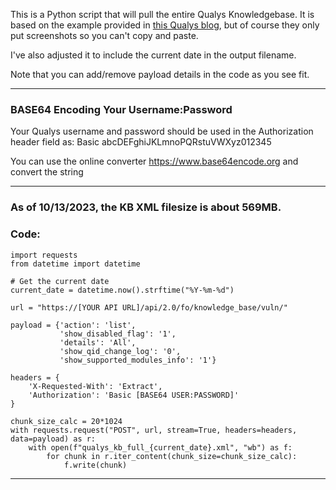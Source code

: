 This is a Python script that will pull the entire Qualys Knowledgebase.  It is based on the example provided in [this Qualys blog](https://blog.qualys.com/product-tech/2021/03/02/qualys-api-best-practices-knowledgebase-api), but of course they only put screenshots so you can't copy and paste. 

I've also adjusted it to include the current date in the output filename. 

Note that you can add/remove payload details in the code as you see fit. 

--------------------------------------------------
### BASE64 Encoding Your Username:Password

Your Qualys username and password should be used in the Authorization header field as: Basic abcDEFghiJKLmnoPQRstuVWXyz012345

You can use the online converter https://www.base64encode.org and convert the string

--------------------------------------------------

### As of 10/13/2023, the KB XML filesize is about 569MB. 

### Code:  
```
import requests
from datetime import datetime

# Get the current date
current_date = datetime.now().strftime("%Y-%m-%d")

url = "https://[YOUR API URL]/api/2.0/fo/knowledge_base/vuln/"

payload = {'action': 'list',
           'show_disabled_flag': '1',
           'details': 'All',
           'show_qid_change_log': '0',
           'show_supported_modules_info': '1'}

headers = {
    'X-Requested-With': 'Extract',
    'Authorization': 'Basic [BASE64 USER:PASSWORD]'
}

chunk_size_calc = 20*1024
with requests.request("POST", url, stream=True, headers=headers, data=payload) as r:
    with open(f"qualys_kb_full_{current_date}.xml", "wb") as f:
        for chunk in r.iter_content(chunk_size=chunk_size_calc):
            f.write(chunk)

```
--------------------------------------------------
